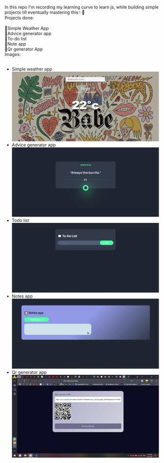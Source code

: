 In this repo I'm recording my learning curve to learn js, while building simple projects till eventually mastering this✨🎃
<br>
Projects done:<br><br>
📌Simple Weather App<br>
📌Advice generator app<br>
📌To-do list<br>
📌Note app<br>
📌Qr generator App<br>
Images:<br><br>

- Simple weather app
  ![Simple weather app](image-1.png)
- Advice generator app
  ![Advice generator app](image-3.png)
- Todo list
  ![Todo list](image.png)
- Notes app
  ![Notes app](image-2.png)
- Qr generator app
  ![Qr generator app](image-5.png)
